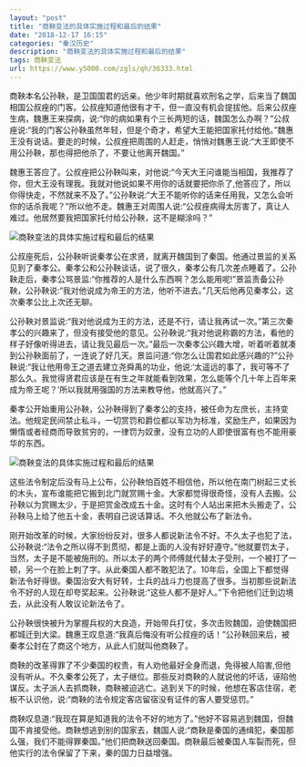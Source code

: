 ```yaml
---
layout: "post"
title: "商鞅变法的具体实施过程和最后的结果"
date: "2018-12-17 16:15"
categories: "秦汉历史"
description: "商鞅变法的具体实施过程和最后的结果"
tags: 商鞅变法
url: https://www.y5000.com/zgls/qh/36333.html
---
```






商鞅本名公孙鞅，是卫国国君的远亲。他少年时期就喜欢刑名之学，后来当了魏国相国公叔痤的门客。公叔痤知道他很有才干，但一直没有机会提拔他。后来公叔痤生病，魏惠王来探病，说:“你的病如果有个三长两短的话，魏国怎么办啊？”公叔痤说:“我的门客公孙鞅虽然年轻，但是个奇才，希望大王能把国家托付给他。”魏惠王没有说话。要走的时候，公叔痤把周围的人赶走，悄悄对魏惠王说:“大王即使不用公孙鞅，那也得把他杀了，不要让他离开魏国。”

魏惠王答应了。公叔痤把公孙鞅叫来，对他说:“今天大王问谁能当相国，我推荐了你，但大王没有理我。我就对他说如果不用你的话就要把你杀了,他答应了，所以你得快走，不然就来不及了。”公孙鞅说:“大王不能听你的话来任用我，又怎么会听你的话杀我呢？”所以他不走。魏惠王对周围人说:“公叔痤病得太厉害了，真让人难过。他居然要我把国家托付给公孙鞅，这不是糊涂吗？”

![商鞅变法的具体实施过程和最后的结果](https://img.y5000.com/uploads/allimg/181031/d2d29ff637078a4fae1233b90604bdd6.jpg)

公叔座死后，公孙鞅听说秦孝公在求贤，就离开魏国到了秦国。他通过景监的关系见到了秦孝公。秦孝公和公孙鞅谈话，说了很久，秦孝公有几次差点睡着了。公孙鞅走后，秦孝公骂景监:“你推荐的人是什么东西啊？怎么能用呢!”景监责备公孙鞅，公孙鞅说:“我对他说成为帝王的方法，他听不进去。”几天后他再见秦孝公，这次秦孝公比上次还无聊。

公孙鞅对景监说:“我对他说成为王的方法，还是不行，请让我再试一次。”第三次秦孝公的兴趣来了，但没有接受他的意见。公孙鞅说:“我对他说称霸的方法，看他的样子好像听得进去，请让我见最后一次。”最后一次秦孝公兴趣大增，听着听着就凑到公孙鞅面前了，一连说了好几天。景监问道:“你怎么让国君如此感兴趣的?”公孙鞅说:“我让他用帝王之道去建立尧舜禹的功业，他说:‘太遥远的事了，我可等不了那么久。我觉得贤君应该是在有生之年就能看到效果，怎么能等个几十年上百年来成为帝王呢？’所以我就用强国的方法来教导他，他就高兴了。”

秦孝公开始重用公孙鞅，公孙鞅得到了秦孝公的支持，被任命为左庶长，主持变法。他规定民间禁止私斗，一切赏罚和爵位都以军功为标准，奖励生产，如果因为懒惰或者经商而导致贫穷的，一律罚为奴隶，没有立功的人即使很富有也不能用豪华的东西。

![商鞅变法的具体实施过程和最后的结果](https://img.y5000.com/uploads/allimg/181031/92a52eb35d3a854c46d7d600d4b61f97.jpg)

这些法令制定后没有马上公布，公孙鞅怕百姓不相信他，所以他在南门树起三丈长的木头，宣布谁能把它搬到北门就赏赐十金。大家都觉得很奇怪，没有人去搬。公孙鞅以为赏赐太少，于是把赏金改成五十金。这时有个人站出来把木头搬走了，公孙鞅马上给了他五十金，表明自己说话算话。不久他就公布了新法令。

刚开始改革的时候，大家纷纷反对，很多人都说新法令不好。不久太子也犯了法，公孙鞅说:“法令之所以得不到贯彻，都是上面的人没有好好遵守。”他就要罚太子，当然，太子是不能被施刑的。所以太子的两个师傅就代替太子受刑，一个被打了一顿，另一个在脸上刺了字。从此秦国人都不敢犯法了。10年后，全国上下都觉得新法令好得很。秦国治安大有好转，士兵的战斗力也提高了很多。当初那些说新法令不好的人现在却夸奖起来。公孙鞅说:“这些人都不是好人。”下令把他们迁到边境去，从此没有人敢议论新法令了。

公孙鞅很快被升为掌握兵权的大良造，开始带兵打仗，多次击败魏国，迫使魏国把都城迁到大梁。魏惠王叹息道:“我真后悔没有听公叔痤的话！”公孙鞅回来后，被秦孝公封在了商这个地方，从此人们就叫他商鞅了。

商鞅的改革得罪了不少秦国的权贵，有人劝他最好全身而退，免得被人陷害,但他没有听从。不久秦孝公死了，太子继位。那些反对商鞅的人就说他的坏话，诬陷他谋反。太子派人去抓商鞅，商鞅被迫逃亡。逃到关下的时候，他想在客店住宿，老板不认识他，说:“商鞅的法令规定客店留宿没有证件的客人要受惩罚。”

商鞅叹息道:“我现在算是知道我的法令不好的地方了。”他好不容易逃到魏国，但魏国不肯接受他。商鞅想逃到别的国家去，魏国人说:“商鞅是秦国的通缉犯，秦国那么强，我们不能得罪秦国。”他们把商鞅送回秦国。商鞅最后被秦国人车裂而死，但他实行的法令保留了下来，秦的国力日益增强。

  
